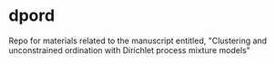 # dpord
Repo for materials related to the manuscript entitled, "Clustering and unconstrained ordination with Dirichlet process mixture models"

